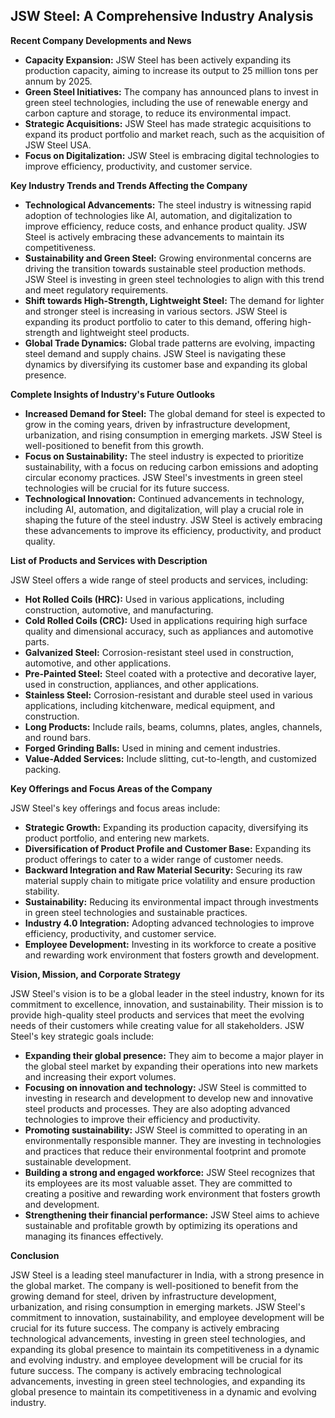 ## JSW Steel: A Comprehensive Industry Analysis

**Recent Company Developments and News**

* **Capacity Expansion:** JSW Steel has been actively expanding its production capacity, aiming to increase its output to 25 million tons per annum by 2025.
* **Green Steel Initiatives:** The company has announced plans to invest in green steel technologies, including the use of renewable energy and carbon capture and storage, to reduce its environmental impact.
* **Strategic Acquisitions:** JSW Steel has made strategic acquisitions to expand its product portfolio and market reach, such as the acquisition of JSW Steel USA.
* **Focus on Digitalization:** JSW Steel is embracing digital technologies to improve efficiency, productivity, and customer service.

**Key Industry Trends and Trends Affecting the Company**

* **Technological Advancements:** The steel industry is witnessing rapid adoption of technologies like AI, automation, and digitalization to improve efficiency, reduce costs, and enhance product quality. JSW Steel is actively embracing these advancements to maintain its competitiveness.
* **Sustainability and Green Steel:** Growing environmental concerns are driving the transition towards sustainable steel production methods. JSW Steel is investing in green steel technologies to align with this trend and meet regulatory requirements.
* **Shift towards High-Strength, Lightweight Steel:** The demand for lighter and stronger steel is increasing in various sectors. JSW Steel is expanding its product portfolio to cater to this demand, offering high-strength and lightweight steel products.
* **Global Trade Dynamics:** Global trade patterns are evolving, impacting steel demand and supply chains. JSW Steel is navigating these dynamics by diversifying its customer base and expanding its global presence.

**Complete Insights of Industry's Future Outlooks**

* **Increased Demand for Steel:**  The global demand for steel is expected to grow in the coming years, driven by infrastructure development, urbanization, and rising consumption in emerging markets. JSW Steel is well-positioned to benefit from this growth.
* **Focus on Sustainability:** The steel industry is expected to prioritize sustainability, with a focus on reducing carbon emissions and adopting circular economy practices. JSW Steel's investments in green steel technologies will be crucial for its future success.
* **Technological Innovation:** Continued advancements in technology, including AI, automation, and digitalization, will play a crucial role in shaping the future of the steel industry. JSW Steel is actively embracing these advancements to improve its efficiency, productivity, and product quality.

**List of Products and Services with Description**

JSW Steel offers a wide range of steel products and services, including:

* **Hot Rolled Coils (HRC):** Used in various applications, including construction, automotive, and manufacturing.
* **Cold Rolled Coils (CRC):** Used in applications requiring high surface quality and dimensional accuracy, such as appliances and automotive parts.
* **Galvanized Steel:**  Corrosion-resistant steel used in construction, automotive, and other applications.
* **Pre-Painted Steel:** Steel coated with a protective and decorative layer, used in construction, appliances, and other applications.
* **Stainless Steel:** Corrosion-resistant and durable steel used in various applications, including kitchenware, medical equipment, and construction.
* **Long Products:**  Include rails, beams, columns, plates, angles, channels, and round bars.
* **Forged Grinding Balls:** Used in mining and cement industries.
* **Value-Added Services:** Include slitting, cut-to-length, and customized packing.

**Key Offerings and Focus Areas of the Company**

JSW Steel's key offerings and focus areas include:

* **Strategic Growth:**  Expanding its production capacity, diversifying its product portfolio, and entering new markets.
* **Diversification of Product Profile and Customer Base:**  Expanding its product offerings to cater to a wider range of customer needs.
* **Backward Integration and Raw Material Security:**  Securing its raw material supply chain to mitigate price volatility and ensure production stability.
* **Sustainability:**  Reducing its environmental impact through investments in green steel technologies and sustainable practices.
* **Industry 4.0 Integration:**  Adopting advanced technologies to improve efficiency, productivity, and customer service.
* **Employee Development:**  Investing in its workforce to create a positive and rewarding work environment that fosters growth and development.

**Vision, Mission, and Corporate Strategy**

JSW Steel's vision is to be a global leader in the steel industry, known for its commitment to excellence, innovation, and sustainability. Their mission is to provide high-quality steel products and services that meet the evolving needs of their customers while creating value for all stakeholders. JSW Steel's key strategic goals include:

* **Expanding their global presence:** They aim to become a major player in the global steel market by expanding their operations into new markets and increasing their export volumes.
* **Focusing on innovation and technology:** JSW Steel is committed to investing in research and development to develop new and innovative steel products and processes. They are also adopting advanced technologies to improve their efficiency and productivity.
* **Promoting sustainability:** JSW Steel is committed to operating in an environmentally responsible manner. They are investing in technologies and practices that reduce their environmental footprint and promote sustainable development.
* **Building a strong and engaged workforce:** JSW Steel recognizes that its employees are its most valuable asset. They are committed to creating a positive and rewarding work environment that fosters growth and development.
* **Strengthening their financial performance:** JSW Steel aims to achieve sustainable and profitable growth by optimizing its operations and managing its finances effectively.

**Conclusion**

JSW Steel is a leading steel manufacturer in India, with a strong presence in the global market. The company is well-positioned to benefit from the growing demand for steel, driven by infrastructure development, urbanization, and rising consumption in emerging markets. JSW Steel's commitment to innovation, sustainability, and employee development will be crucial for its future success. The company is actively embracing technological advancements, investing in green steel technologies, and expanding its global presence to maintain its competitiveness in a dynamic and evolving industry.
 and employee development will be crucial for its future success. The company is actively embracing technological advancements, investing in green steel technologies, and expanding its global presence to maintain its competitiveness in a dynamic and evolving industry.